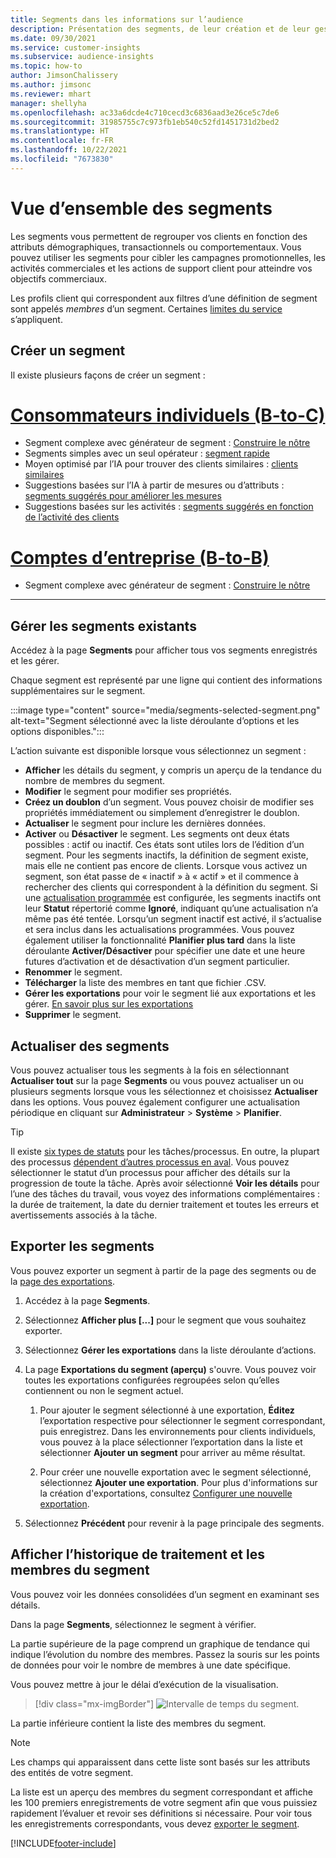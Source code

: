 ```yaml
---
title: Segments dans les informations sur l’audience
description: Présentation des segments, de leur création et de leur gestion.
ms.date: 09/30/2021
ms.service: customer-insights
ms.subservice: audience-insights
ms.topic: how-to
author: JimsonChalissery
ms.author: jimsonc
ms.reviewer: mhart
manager: shellyha
ms.openlocfilehash: ac33a6dcde4c710cecd3c6836aad3e26ce5c7de6
ms.sourcegitcommit: 31985755c7c973fb1eb540c52fd1451731d2bed2
ms.translationtype: HT
ms.contentlocale: fr-FR
ms.lasthandoff: 10/22/2021
ms.locfileid: "7673830"
---
```

# <a name="segments-overview"></a>Vue d’ensemble des segments

Les segments vous permettent de regrouper vos clients en fonction des attributs démographiques, transactionnels ou comportementaux. Vous pouvez utiliser les segments pour cibler les campagnes promotionnelles, les activités commerciales et les actions de support client pour atteindre vos objectifs commerciaux.

Les profils client qui correspondent aux filtres d’une définition de segment sont appelés *membres* d’un segment. Certaines [limites du service](service-limits.md) s’appliquent.

## <a name="create-a-new-segment"></a>Créer un segment

Il existe plusieurs façons de créer un segment : 

# <a name="individual-consumers-b-to-c"></a>[Consommateurs individuels (B-to-C)](#tab/b2c)

- Segment complexe avec générateur de segment : [Construire le nôtre](segment-builder.md#create-a-new-segment) 
- Segments simples avec un seul opérateur : [segment rapide](segment-builder.md#quick-segments) 
- Moyen optimisé par l’IA pour trouver des clients similaires : [clients similaires](find-similar-customer-segments.md) 
- Suggestions basées sur l’IA à partir de mesures ou d’attributs : [segments suggérés pour améliorer les mesures](suggested-segments.md) 
- Suggestions basées sur les activités : [segments suggérés en fonction de l’activité des clients](suggested-segments-activity.md) 

# <a name="business-accounts-b-to-b"></a>[Comptes d’entreprise (B-to-B)](#tab/b2b)

- Segment complexe avec générateur de segment : [Construire le nôtre](segment-builder.md#create-a-new-segment)

---

## <a name="manage-existing-segments"></a>Gérer les segments existants

Accédez à la page **Segments** pour afficher tous vos segments enregistrés et les gérer.

Chaque segment est représenté par une ligne qui contient des informations supplémentaires sur le segment.

:::image type="content" source="media/segments-selected-segment.png" alt-text="Segment sélectionné avec la liste déroulante d’options et les options disponibles.":::

L’action suivante est disponible lorsque vous sélectionnez un segment :

- **Afficher** les détails du segment, y compris un aperçu de la tendance du nombre de membres du segment.
- **Modifier** le segment pour modifier ses propriétés.
- **Créez un doublon** d’un segment. Vous pouvez choisir de modifier ses propriétés immédiatement ou simplement d’enregistrer le doublon.
- **Actualiser** le segment pour inclure les dernières données.
- **Activer** ou **Désactiver** le segment. Les segments ont deux états possibles : actif ou inactif. Ces états sont utiles lors de l’édition d’un segment. Pour les segments inactifs, la définition de segment existe, mais elle ne contient pas encore de clients. Lorsque vous activez un segment, son état passe de « inactif » à « actif » et il commence à rechercher des clients qui correspondent à la définition du segment. Si une [actualisation programmée](system.md#schedule-tab) est configurée, les segments inactifs ont leur **Statut** répertorié comme **Ignoré**, indiquant qu’une actualisation n’a même pas été tentée. Lorsqu’un segment inactif est activé, il s’actualise et sera inclus dans les actualisations programmées.
  Vous pouvez également utiliser la fonctionnalité **Planifier plus tard** dans la liste déroulante **Activer/Désactiver** pour spécifier une date et une heure futures d’activation et de désactivation d’un segment particulier.
- **Renommer** le segment.
- **Télécharger** la liste des membres en tant que fichier .CSV.
- **Gérer les exportations** pour voir le segment lié aux exportations et les gérer. [En savoir plus sur les exportations](export-destinations.md)
- **Supprimer** le segment.

## <a name="refresh-segments"></a>Actualiser des segments

Vous pouvez actualiser tous les segments à la fois en sélectionnant **Actualiser tout** sur la page **Segments** ou vous pouvez actualiser un ou plusieurs segments lorsque vous les sélectionnez et choisissez **Actualiser** dans les options. Vous pouvez également configurer une actualisation périodique en cliquant sur **Administrateur** > **Système** > **Planifier**.

> [!TIP]
> Il existe [six types de statuts](system.md#status-types) pour les tâches/processus. En outre, la plupart des processus [dépendent d’autres processus en aval](system.md#refresh-policies). Vous pouvez sélectionner le statut d’un processus pour afficher des détails sur la progression de toute la tâche. Après avoir sélectionné **Voir les détails** pour l’une des tâches du travail, vous voyez des informations complémentaires : la durée de traitement, la date du dernier traitement et toutes les erreurs et avertissements associés à la tâche.

## <a name="export-segments"></a>Exporter les segments

Vous pouvez exporter un segment à partir de la page des segments ou de la [page des exportations](export-destinations.md). 

1. Accédez à la page **Segments**.

1. Sélectionnez **Afficher plus [...]** pour le segment que vous souhaitez exporter.

1. Sélectionnez **Gérer les exportations** dans la liste déroulante d’actions.

1. La page **Exportations du segment (aperçu)** s'ouvre. Vous pouvez voir toutes les exportations configurées regroupées selon qu’elles contiennent ou non le segment actuel.

   1. Pour ajouter le segment sélectionné à une exportation, **Éditez** l’exportation respective pour sélectionner le segment correspondant, puis enregistrez. Dans les environnements pour clients individuels, vous pouvez à la place sélectionner l’exportation dans la liste et sélectionner **Ajouter un segment** pour arriver au même résultat.

   1. Pour créer une nouvelle exportation avec le segment sélectionné, sélectionnez **Ajouter une exportation**. Pour plus d'informations sur la création d'exportations, consultez [Configurer une nouvelle exportation](export-destinations.md#set-up-a-new-export).

1. Sélectionnez **Précédent** pour revenir à la page principale des segments.

## <a name="view-processing-history-and-segment-members"></a>Afficher l’historique de traitement et les membres du segment

Vous pouvez voir les données consolidées d’un segment en examinant ses détails.

Dans la page **Segments**, sélectionnez le segment à vérifier.

La partie supérieure de la page comprend un graphique de tendance qui indique l’évolution du nombre des membres. Passez la souris sur les points de données pour voir le nombre de membres à une date spécifique.

Vous pouvez mettre à jour le délai d’exécution de la visualisation.

> [!div class="mx-imgBorder"]
> ![Intervalle de temps du segment.](media/segment-time-range.png "Intervalle de temps du segment")

La partie inférieure contient la liste des membres du segment.

> [!NOTE]
> Les champs qui apparaissent dans cette liste sont basés sur les attributs des entités de votre segment.
>
>La liste est un aperçu des membres du segment correspondant et affiche les 100 premiers enregistrements de votre segment afin que vous puissiez rapidement l’évaluer et revoir ses définitions si nécessaire. Pour voir tous les enregistrements correspondants, vous devez [exporter le segment](export-destinations.md).

[!INCLUDE[footer-include](../includes/footer-banner.md)] 
